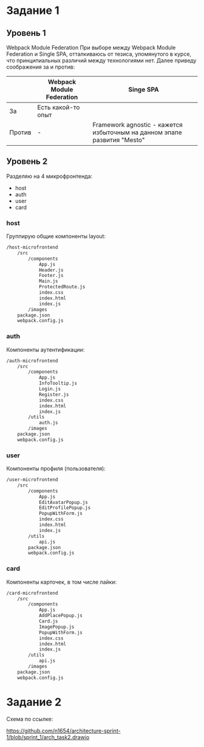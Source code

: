 # Задание 1

## Уровень 1 

Webpack Module Federation
При выборе между Webpack Module Federation и Single SPA, отталкиваюсь от тезиса, упомянутого в курсе, что принципиальных различий между технологиями нет.
Далее приведу соображения за и против:

| | Webpack Module Federation | Singe SPA |
| --- | --- | --- |
| За | Есть какой-то опыт | |
| Против | - | Framework agnostic - кажется избыточным на данном эпапе развития "Mesto" |

## Уровень 2

Разделяю на 4 микрофронтенда:

 - host
 - auth
 - user
 - card


### host

Группирую общие компоненты layout:

```sh
/host-microfrontend
    /src
        /components
            App.js
            Header.js
            Footer.js
            Main.js
            ProtectedRoute.js
            index.css
            index.html
            index.js
        /images
    package.json
    webpack.config.js
```

### auth

Компоненты аутентификации:

```sh
/auth-microfrontend
    /src
        /components
            App.js
            InfoTooltip.js
            Login.js
            Register.js
            index.css
            index.html
            index.js
        /utils
            auth.js
        /images
    package.json
    webpack.config.js 
```

### user

Компоненты профиля (пользователя):

```sh
/user-microfrontend
    /src
        /components
            App.js
            EditAvatarPopup.js
            EditProfilePopup.js
            PopupWithForm.js
            index.css
            index.html
            index.js
        /utils
            api.js
        package.json
        webpack.config.js
```

### card

Компоненты карточек, в том числе лайки:

```sh
/card-microfrontend
    /src
        /components
            App.js
            AddPlacePopup.js
            Card.js
            ImagePopup.js
            PopupWithForm.js
            index.css
            index.html
            index.js
        /utils
            api.js
        /images
    package.json
    webpack.config.js
```

# Задание 2

Схема по ссылке:

https://github.com/n1654/architecture-sprint-1/blob/sprint_1/arch_task2.drawio